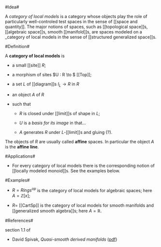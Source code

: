 #Idea#

A _category of local models_ is a category whose objects play the role of particularly well-controled test spaces in the sense of [[space and quantity]]. The major notions of spaces, such as [[topological space]]s, [[algebraic space]]s, smooth [[manifold]]s, are spaces modeled on a _category of local models in the sense of [[structured generalized space]]s.

#Definition#

A **category of local models** is

* a small [[site]] $R$;

* a morphism of sites $U : R \to $ [[Top]];

* a set $L$ of [[diagram]]s $I_L \to R$ in $R$

* an object $A$ of $R$

* such that

  * $R$ is closed under [[limit]]s of shape in $L$;

  * $U$ is a _basis for its image_ in that...

  * $A$ generates $R$ under $L$-[[limit]]s and gluing (?).

The objects of $R$ are usually called **affine** spaces.
In particular the object $A$ is the **affine line**.

#Applications#

* For every category of local models there is the corresponding notion of [[locally modeled monoid]]s. See the examples below.


#Examples#

* $R = Rings^{op}$ is the category of local models for algebraic spaces; here $A = \mathbb{Z}[x]$;

* $R =$ [[CartSp]] is the category of local models for smooth manifolds and [[generalized smooth algebra]]s; here $A = \mathbb{R}$.


#References#

section 1.1 of

* David Spivak, _Quasi-smooth derived manifolds_ ([pdf](http://math.berkeley.edu/~dspivak/thesis2.pdf))